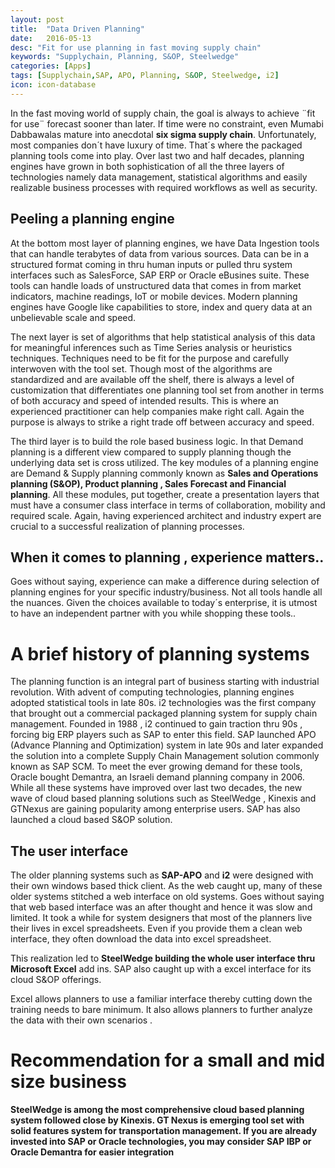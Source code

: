 ```yaml
---
layout: post
title:  "Data Driven Planning"
date:   2016-05-13
desc: "Fit for use planning in fast moving supply chain"
keywords: "Supplychain, Planning, S&OP, Steelwedge"
categories: [Apps]
tags: [Supplychain,SAP, APO, Planning, S&OP, Steelwedge, i2]
icon: icon-database
---
```

In the fast moving world of supply chain, the goal is always to achieve ¨fit for use¨ forecast sooner than later. If time were no constraint, even Mumabi Dabbawalas mature into anecdotal **six sigma supply chain**. Unfortunately, most companies don´t have luxury of time. That´s where the packaged planning tools come into play. Over last two and half decades, planning engines have grown in both sophistication of all the three layers of technologies namely data management, statistical algorithms and easily realizable business processes with required workflows as well as security.

## Peeling a planning engine

At the bottom most layer of planning engines, we have Data Ingestion tools that can handle terabytes of data from various sources. Data can be in a structured format coming in thru human inputs or pulled thru system interfaces such as SalesForce, SAP ERP or Oracle eBusines suite. These tools can handle loads of unstructured data that comes in from market indicators, machine readings, IoT or mobile devices. Modern planning engines have Google like capabilities to store, index and query data at an unbelievable scale and speed.

The next layer is set of algorithms that help statistical analysis of this data for meaningful inferences such as Time Series analysis or heuristics techniques. Techniques need to be fit for the purpose and carefully interwoven with the tool set. Though most of the algorithms are standardized and are available off the shelf, there is always a level of customization that differentiates one planning tool set from another in terms of both accuracy and speed of intended results. This is where an experienced practitioner can help companies make right call. Again the purpose is always to strike a right trade off between accuracy and speed.

The third layer is to build the role based business logic. In that Demand planning is a different view compared to supply planning though the underlying data set is cross utilized. The key modules of a planning engine are Demand & Supply planning commonly known as **Sales and Operations planning (S&OP), Product planning , Sales Forecast and Financial planning**. All these modules, put together, create a presentation layers that must have a consumer class interface in terms of collaboration, mobility and required scale. Again, having experienced architect and industry expert are crucial to a successful realization of planning processes.

## When it comes to planning , experience matters..
Goes without saying, experience can make a difference during selection of planning engines for your specific industry/business. Not all tools handle all the nuances. Given the choices available to today´s enterprise, it is utmost to have an independent partner with you while shopping these tools..

# A brief history of planning systems

The planning function is an integral part of business starting with industrial revolution. With advent of computing technologies, planning engines adopted statistical tools in late 80s. i2 technologies was the first company that brought out a commercial packaged planning system for supply chain management. Founded in 1988 , i2 continued to gain traction thru 90s , forcing big ERP players such as SAP to enter this field. SAP launched APO (Advance Planning and Optimization) system in late 90s and later expanded the solution into a complete Supply Chain Management solution commonly known as SAP SCM. To meet the ever growing demand for these tools, Oracle bought Demantra, an Israeli demand planning company in 2006. While all these systems have improved over last two decades, the new wave of cloud based planning solutions such as SteelWedge , Kinexis and GTNexus are gaining popularity among enterprise users. SAP has also launched a cloud based S&OP solution.

## The user interface

The older planning systems such as **SAP-APO** and **i2** were designed with their own windows based thick client. As the web caught up, many of these older systems stitched a web interface on old systems. Goes without saying that web based interface was an after thought and hence it was slow and limited. It took a while for system designers that most of the planners live their lives in excel spreadsheets. Even if you provide them a clean web interface, they often download the data into excel spreadsheet.

This realization led to **SteelWedge building the whole user interface thru Microsoft Excel** add ins. SAP also caught up with a excel interface for its cloud S&OP offerings.

Excel allows planners to use a familiar interface thereby cutting down the training needs to bare minimum. It also allows planners to further analyze the data with their own scenarios .

# Recommendation for a small and mid size business

**SteelWedge is among the most comprehensive cloud based planning system followed close by Kinexis. GT Nexus is emerging tool set with solid features system for transportation management. If you are already invested into SAP or Oracle technologies, you may consider SAP IBP or Oracle Demantra for easier integration**
